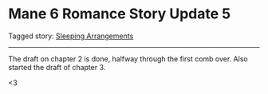 # Mane 6 Romance Story Update 5

Tagged story: [Sleeping Arrangements](https://www.fimfiction.net/story/453503/sleeping-arrangements)

***

The draft on chapter 2 is done, halfway through the first comb over. Also started the draft of chapter 3.

<3
